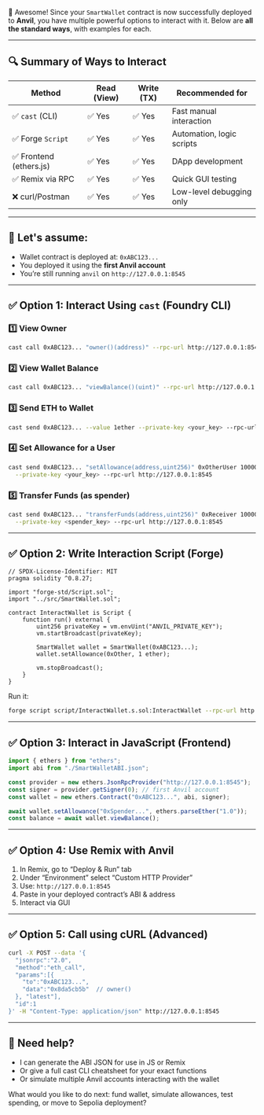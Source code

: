 🎉 Awesome! Since your `SmartWallet` contract is now successfully deployed to **Anvil**, you have multiple powerful options to interact with it. Below are **all the standard ways**, with examples for each.

---

## 🔍 Summary of Ways to Interact

| Method                 | Read (View) | Write (TX) | Recommended for           |
| ---------------------- | ----------- | ---------- | ------------------------- |
| ✅ `cast` (CLI)         | ✅ Yes       | ✅ Yes      | Fast manual interaction   |
| ✅ Forge `Script`       | ✅ Yes       | ✅ Yes      | Automation, logic scripts |
| ✅ Frontend (ethers.js) | ✅ Yes       | ✅ Yes      | DApp development          |
| ✅ Remix via RPC        | ✅ Yes       | ✅ Yes      | Quick GUI testing         |
| ❌ curl/Postman         | ✅ Yes       | ✅ Yes      | Low-level debugging only  |

---

## 🧪 Let's assume:

* Wallet contract is deployed at: `0xABC123...`
* You deployed it using the **first Anvil account**
* You’re still running `anvil` on `http://127.0.0.1:8545`

---

## ✅ Option 1: Interact Using `cast` (Foundry CLI)

### 1️⃣ View Owner

```bash
cast call 0xABC123... "owner()(address)" --rpc-url http://127.0.0.1:8545
```

### 2️⃣ View Wallet Balance

```bash
cast call 0xABC123... "viewBalance()(uint)" --rpc-url http://127.0.0.1:8545
```

### 3️⃣ Send ETH to Wallet

```bash
cast send 0xABC123... --value 1ether --private-key <your_key> --rpc-url http://127.0.0.1:8545
```

### 4️⃣ Set Allowance for a User

```bash
cast send 0xABC123... "setAllowance(address,uint256)" 0xOtherUser 1000000000000000000 \
  --private-key <your_key> --rpc-url http://127.0.0.1:8545
```

### 5️⃣ Transfer Funds (as spender)

```bash
cast send 0xABC123... "transferFunds(address,uint256)" 0xReceiver 10000000000000000 \
  --private-key <spender_key> --rpc-url http://127.0.0.1:8545
```

---

## ✅ Option 2: Write Interaction Script (Forge)

```solidity
// SPDX-License-Identifier: MIT
pragma solidity ^0.8.27;

import "forge-std/Script.sol";
import "../src/SmartWallet.sol";

contract InteractWallet is Script {
    function run() external {
        uint256 privateKey = vm.envUint("ANVIL_PRIVATE_KEY");
        vm.startBroadcast(privateKey);

        SmartWallet wallet = SmartWallet(0xABC123...);
        wallet.setAllowance(0xOther, 1 ether);

        vm.stopBroadcast();
    }
}
```

Run it:

```bash
forge script script/InteractWallet.s.sol:InteractWallet --rpc-url http://127.0.0.1:8545 --broadcast
```

---

## ✅ Option 3: Interact in JavaScript (Frontend)

```js
import { ethers } from "ethers";
import abi from "./SmartWalletABI.json";

const provider = new ethers.JsonRpcProvider("http://127.0.0.1:8545");
const signer = provider.getSigner(0); // first Anvil account
const wallet = new ethers.Contract("0xABC123...", abi, signer);

await wallet.setAllowance("0xSpender...", ethers.parseEther("1.0"));
const balance = await wallet.viewBalance();
```

---

## ✅ Option 4: Use Remix with Anvil

1. In Remix, go to “Deploy & Run” tab
2. Under “Environment” select “Custom HTTP Provider”
3. Use: `http://127.0.0.1:8545`
4. Paste in your deployed contract’s ABI & address
5. Interact via GUI

---

## ✅ Option 5: Call using cURL (Advanced)

```bash
curl -X POST --data '{
  "jsonrpc":"2.0",
  "method":"eth_call",
  "params":[{
    "to":"0xABC123...",
    "data":"0x8da5cb5b"  // owner()
  }, "latest"],
  "id":1
}' -H "Content-Type: application/json" http://127.0.0.1:8545
```

---

## 🧠 Need help?

* I can generate the ABI JSON for use in JS or Remix
* Or give a full cast CLI cheatsheet for your exact functions
* Or simulate multiple Anvil accounts interacting with the wallet

What would you like to do next: fund wallet, simulate allowances, test spending, or move to Sepolia deployment?
